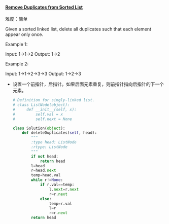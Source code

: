 #### [Remove Duplicates from Sorted List](https://leetcode-cn.com/problems/remove-duplicates-from-sorted-list/)

难度：简单

Given a sorted linked list, delete all duplicates such that each element appear only once.



Example 1:

Input: 1->1->2
Output: 1->2

Example 2:

Input: 1->1->2->3->3
Output: 1->2->3

- 设置一个前指针，后指针。如果后面元素重复，则前指针指向后指针的下一个元素。

  ```python
  # Definition for singly-linked list.
  # class ListNode(object):
  #     def __init__(self, x):
  #         self.val = x
  #         self.next = None
  
  class Solution(object):
      def deleteDuplicates(self, head):
          """
          :type head: ListNode
          :rtype: ListNode
          """
          if not head:
              return head
          l=head
          r=head.next
          temp=head.val
          while r!=None:
              if r.val==temp:
                  l.next=r.next
                  r=r.next
              else:
                  temp=r.val
                  l=r
                  r=r.next
          return head
  ```

  